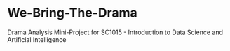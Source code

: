 # We-Bring-The-Drama
Drama Analysis Mini-Project for SC1015 - Introduction to Data Science and Artificial Intelligence
